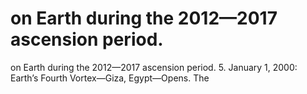 # on Earth during the 2012—2017 ascension period.

on Earth during the 2012—2017 ascension period.
5.  January 1, 2000: Earth’s Fourth Vortex—Giza, Egypt—Opens. The